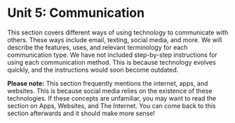 # Unit 5: Communication

This section covers different ways of using technology to communicate with others. These ways include email, texting, social media, and more. We will describe the features, uses, and relevant terminology for each communication type. We have not included step-by-step instructions for using each communication method. This is because technology evolves quickly, and the instructions would soon become outdated.

**Please note:** This section frequently mentions the internet, apps, and websites. This is because social media relies on the existence of these technologies. If these concepts are unfamiliar, you may want to read the section on Apps, Websites, and The Internet. You can come back to this section afterwards and it should make more sense!
